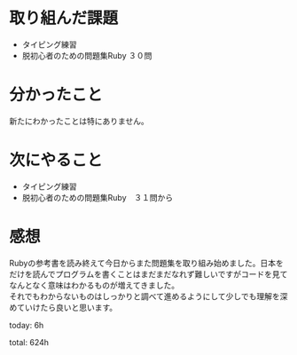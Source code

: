 #  取り組んだ課題
- タイピング練習
- 脱初心者のための問題集Ruby ３０問
  

# 分かったこと
新たにわかったことは特にありません。
  
  

# 次にやること
- タイピング練習
- 脱初心者のための問題集Ruby　３１問から

# 感想
Rubyの参考書を読み終えて今日からまた問題集を取り組み始めました。日本をだけを読んでプログラムを書くことはまだまだなれず難しいですがコードを見てなんとなく意味はわかるものが増えてきました。  
それでもわからないものはしっかりと調べて進めるようにして少しでも理解を深めていけたら良いと思います。

today: 6h

total: 624h
